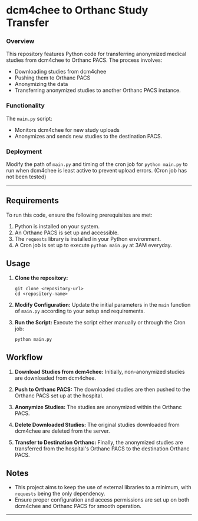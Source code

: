 # dcm4chee to Orthanc Study Transfer

### Overview
This repository features Python code for transferring anonymized medical studies from dcm4chee to Orthanc PACS. The process involves:
- Downloading studies from dcm4chee
- Pushing them to Orthanc PACS
- Anonymizing the data
- Transferring anonymized studies to another Orthanc PACS instance.

### Functionality
The `main.py` script:
- Monitors dcm4chee for new study uploads
- Anonymizes and sends new studies to the destination PACS.

### Deployment

Modify the path of `main.py` and timing of the cron job for `python main.py` to run when dcm4chee is least active to prevent upload errors. (Cron job has not been tested)

---
## Requirements
To run this code, ensure the following prerequisites are met:
1. Python is installed on your system.
2. An Orthanc PACS is set up and accessible.
3. The `requests` library is installed in your Python environment.
4. A Cron job is set up to execute `python main.py` at 3AM everyday.

## Usage
1. **Clone the repository:**
   ```
   git clone <repository-url>
   cd <repository-name>
   ```
   
2. **Modify Configuration:**
   Update the initial parameters in the `main` function of `main.py` according to your setup and requirements.

3. **Run the Script:**
   Execute the script either manually or through the Cron job:
   ```
   python main.py
   ```

## Workflow
1. **Download Studies from dcm4chee:** Initially, non-anonymized studies are downloaded from dcm4chee.
   
2. **Push to Orthanc PACS:** The downloaded studies are then pushed to the Orthanc PACS set up at the hospital.

3. **Anonymize Studies:** The studies are anonymized within the Orthanc PACS.

4. **Delete Downloaded Studies:** The original studies downloaded from dcm4chee are deleted from the server.

5. **Transfer to Destination Orthanc:** Finally, the anonymized studies are transferred from the hospital's Orthanc PACS to the destination Orthanc PACS.

## Notes
- This project aims to keep the use of external libraries to a minimum, with `requests` being the only dependency.
- Ensure proper configuration and access permissions are set up on both dcm4chee and Orthanc PACS for smooth operation.

---
